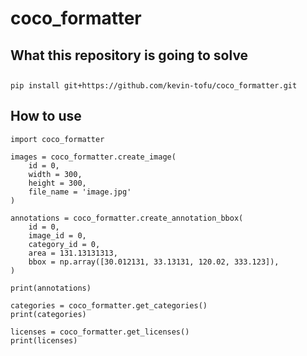 # coco_formatter
## What this repository is going to solve  


##
```
pip install git+https://github.com/kevin-tofu/coco_formatter.git
```
## How to use
```
import coco_formatter

images = coco_formatter.create_image(
    id = 0,
    width = 300,
    height = 300,
    file_name = 'image.jpg'
)
```

```
annotations = coco_formatter.create_annotation_bbox(
    id = 0, 
    image_id = 0, 
    category_id = 0, 
    area = 131.13131313, 
    bbox = np.array([30.012131, 33.13131, 120.02, 333.123]), 
)

print(annotations)
```
```
categories = coco_formatter.get_categories()
print(categories)

licenses = coco_formatter.get_licenses()
print(licenses)
```
